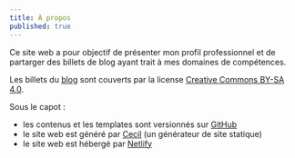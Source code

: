 ```yaml
---
title: À propos
published: true
---
```

Ce site web a pour objectif de présenter mon profil professionnel et de partarger des billets de blog ayant trait à mes domaines de compétences.

Les billets du [blog](https://arnaudligny.fr/blog/) sont couverts par la license [Creative Commons BY-SA 4.0](https://creativecommons.org/licenses/by-sa/4.0/deed.fr).

Sous le capot :
- les contenus et les templates sont versionnés sur [GitHub](https://github.com/Narno/arnaudligny.fr/)
- le site web est généré par [Cecil](https://cecil.app) (un générateur de site statique)
- le site web est hébergé par [Netlify](https://netlify.com)
